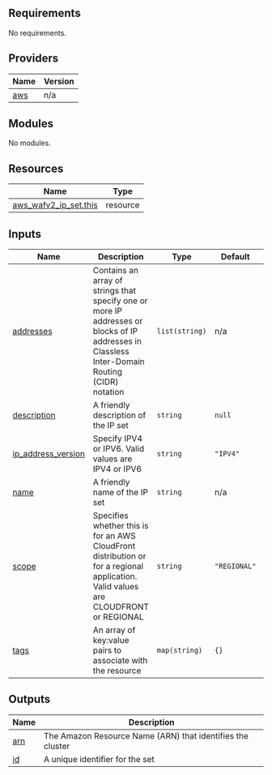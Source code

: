 ## Requirements

No requirements.

## Providers

| Name | Version |
|------|---------|
| <a name="provider_aws"></a> [aws](#provider\_aws) | n/a |

## Modules

No modules.

## Resources

| Name | Type |
|------|------|
| [aws_wafv2_ip_set.this](https://registry.terraform.io/providers/hashicorp/aws/latest/docs/resources/wafv2_ip_set) | resource |

## Inputs

| Name | Description | Type | Default | Required |
|------|-------------|------|---------|:--------:|
| <a name="input_addresses"></a> [addresses](#input\_addresses) | Contains an array of strings that specify one or more IP addresses or blocks of IP addresses in Classless Inter-Domain Routing (CIDR) notation | `list(string)` | n/a | yes |
| <a name="input_description"></a> [description](#input\_description) | A friendly description of the IP set | `string` | `null` | no |
| <a name="input_ip_address_version"></a> [ip\_address\_version](#input\_ip\_address\_version) | Specify IPV4 or IPV6. Valid values are IPV4 or IPV6 | `string` | `"IPV4"` | no |
| <a name="input_name"></a> [name](#input\_name) | A friendly name of the IP set | `string` | n/a | yes |
| <a name="input_scope"></a> [scope](#input\_scope) | Specifies whether this is for an AWS CloudFront distribution or for a regional application. Valid values are CLOUDFRONT or REGIONAL | `string` | `"REGIONAL"` | no |
| <a name="input_tags"></a> [tags](#input\_tags) | An array of key:value pairs to associate with the resource | `map(string)` | `{}` | no |

## Outputs

| Name | Description |
|------|-------------|
| <a name="output_arn"></a> [arn](#output\_arn) | The Amazon Resource Name (ARN) that identifies the cluster |
| <a name="output_id"></a> [id](#output\_id) | A unique identifier for the set |
